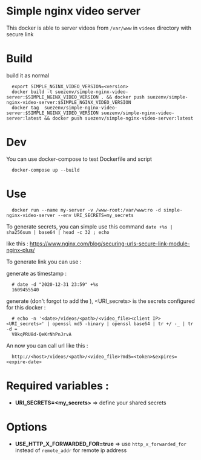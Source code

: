 Simple nginx video server
=========================

This docker is able to server videos from `/var/www` in `videos` directory with secure link

# Build

build it as normal

```
  export SIMPLE_NGINX_VIDEO_VERSION=<version>
  docker build -t suezenv/simple-nginx-video-server:$SIMPLE_NGINX_VIDEO_VERSION . && docker push suezenv/simple-nginx-video-server:$SIMPLE_NGINX_VIDEO_VERSION 
  docker tag  suezenv/simple-nginx-video-server:$SIMPLE_NGINX_VIDEO_VERSION suezenv/simple-nginx-video-server:latest && docker push suezenv/simple-nginx-video-server:latest
```

# Dev 

You can use docker-compose to test Dockerfile and script

```
  docker-compose up --build
```

# Use

```
  docker run --name my-server -v /www-root:/var/www:ro -d simple-nginx-video-server --env URI_SECRETS=my_secrets
```

To generate secrets, you can simple use this command `date +%s | sha256sum | base64 | head -c 32 ; echo`



like this : https://www.nginx.com/blog/securing-urls-secure-link-module-nginx-plus/

To generate link you can use  : 

generate <expire-date> as timestamp :

```
  # date -d "2020-12-31 23:59" +%s
  1609455540
```

generate <token> (don't forgot to add the <client IP>), <URI_secrets> is the secrets configured for this docker :

```
  # echo -n '<date>/videos/<path>/<video_file><client IP> <URI_secrets>' | openssl md5 -binary | openssl base64 | tr +/ -_ | tr -d =
  V8kqPRU8d-QeKrNhPnJrvA
``` 

An now you can call url like this :

```
  http://<host>/videos/<path>/<video_file>?md5=<token>&expires=<expire-date>
```

# Required variables : 

 - **URI_SECRETS=<my_secrets>** => define your shared secrets

# Options

 - **USE_HTTP_X_FORWARDED_FOR=true** => use `http_x_forwarded_for` instead of `remote_addr` for remote ip address
